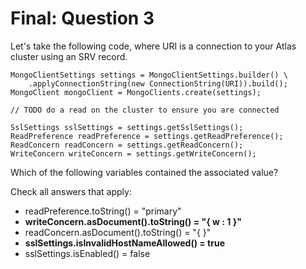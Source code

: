 # Final: Question 3

Let's take the following code, where URI is a connection to your Atlas cluster using an SRV record.

```
MongoClientSettings settings = MongoClientSettings.builder() \
    .applyConnectionString(new ConnectionString(URI)).build();
MongoClient mongoClient = MongoClients.create(settings);

// TODO do a read on the cluster to ensure you are connected

SslSettings sslSettings = settings.getSslSettings();
ReadPreference readPreference = settings.getReadPreference();
ReadConcern readConcern = settings.getReadConcern();
WriteConcern writeConcern = settings.getWriteConcern();
```

Which of the following variables contained the associated value?

Check all answers that apply:

- readPreference.toString() = "primary"
- **writeConcern.asDocument().toString() = "{ w : 1 }"**
- readConcern.asDocument().toString() = "{ }"
- **sslSettings.isInvalidHostNameAllowed() = true**
- sslSettings.isEnabled() = false

